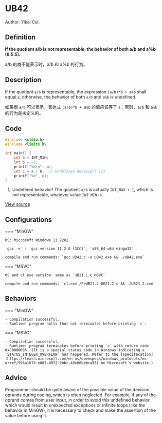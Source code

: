 # UB42

Author: Yikai Cui.

## Definition

**If the quotient a/b is not representable, the behavior of both a/b and a%b (6.5.5).**

a/b 的商不能表示时，a/b 和 a%b 的行为。

## Description

If the quotient `a/b` is representable, the expression `(a/b)*b + a%b` shall equal `a`; otherwise, the behavior of both `a/b` and `a%b` is undefined.

如果商 `a/b` 可以表示，表达式 `(a/b)*b + a%b` 的值应该等于 `a`；否则，`a/b` 和 `a%b` 的行为是未定义的。

## Code

```c title="UB42.c"
#include <stdio.h>
#include <limits.h>

int main() {
    int a = INT_MIN;
    int b = -1;
    printf("%d\n", a);
    int c = a / b;  // Undefined behavior! (1)
    printf("%d", c);
}
```

1. Undefined behavior! The quotient `a/b` is actually `INT_MAX + 1`, which is not representable, whatever value `INT_MIN` is.

[View source](./UB42.c)

## Configurations

=== "MinGW"

    OS: Microsoft Windows 11 22H2

    `gcc -v` : `gcc version 11.2.0 (GCC)`, `x86_64-w64-mingw32`

    compile and run commands: `gcc UB42.c -o UB42.exe && ./UB42.exe`

=== "MSVC"

    OS and cl.exe version: same as `UB21.1.c MSVC`

    compile and run commands: `cl.exe /FeUB21.2 UB21.2.c && ./UB21.2.exe`

## Behaviors

=== "MinGW"

    - Compilation successful.
    - Runtime: program halts (but not terminate) before printing `c`.

=== "MSVC"

    - Compilation successful.
    - Runtime: program terminates before printing `c` with return code 0xC0000095. (It is a special status code in Windows indicating a `STATUS_INTEGER_OVERFLOW` has happened. Refer to the [specifacation](https://learn.microsoft.com/en-us/openspecs/windows_protocols/ms-erref/596a1078-e883-4972-9bbc-49e60bebca55) on Microsoft's website.)

## Advice

Programmer should be quite aware of the possible value of the devision oprands during coding, which is often neglected. For example, if any of the oprand comes from user input, in order to avoid this undefined behavior which would result in unexpected exceptions or infinite loops (like the behavior in MinGW), it is necessary to check and make the assertion of the value before using it.